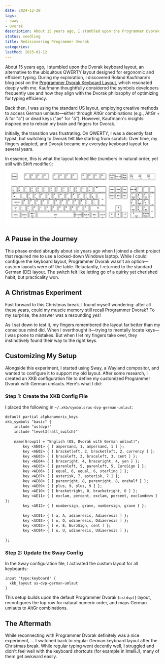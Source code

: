 ```yaml
---
date: 2024-12-28
tags:
- sway
- Dvorak
description: About 15 years ago, I stumbled upon the Programmer Dvorak keyboard layout, which completely changed how I thought about typing. This Christmas, I decided to see if my fingers still remembered the layout, and to my surprise, they did—better than my mind could! The experience reignited my love for customizing tools, and I even set up my current system to bring back the layout, blending nostalgia with practicality.
status: seedling
title: Rediscovering Programmer Dvorak
categories:
lastMod: 2025-01-12
---
```

About 15 years ago, I stumbled upon the Dvorak keyboard layout, an alternative to the ubiquitous QWERTY layout designed for ergonomic and efficient typing. During my exploration, I discovered Roland Kaufmann’s blog post on the [Programmer Dvorak Keyboard Layout](https://www.kaufmann.no/roland/dvorak/), which resonated deeply with me. Kaufmann thoughtfully considered the symbols developers frequently use and how they align with the Dvorak philosophy of optimizing for typing efficiency.

Back then, I was using the standard US layout, employing creative methods to access German umlauts—either through AltGr combinations (e.g., AltGr + A for "ä") or dead keys ("ae" for "ä"). However, Kaufmann's insights inspired me to retrain my brain and fingers for Dvorak.

Initially, the transition was frustrating. On QWERTY, I was a decently fast typist, but switching to Dvorak felt like starting from scratch. Over time, my fingers adapted, and Dvorak became my everyday keyboard layout for several years.

In essence, this is what the layout looked like (numbers in natural order, yet still with Shift modifier):
![my "own" keyboard layout](/assets/image_1736084824205_0.png)

## A Pause in the Journey

This phase ended abruptly about six years ago when I joined a client project that required me to use a locked-down Windows laptop. While I could configure the keyboard layout, Programmer Dvorak wasn’t an option—custom layouts were off the table. Reluctantly, I returned to the standard German (DE) layout. The switch felt like letting go of a quirky yet cherished habit, but practicality won.

## A Christmas Experiment

Fast forward to this Christmas break. I found myself wondering: after all these years, could my muscle memory still recall Programmer Dvorak? To my surprise, the answer was a resounding *yes*!

As I sat down to test it, my fingers remembered the layout far better than my conscious mind did. When I overthought it—trying to mentally locate keys—I was prone to mistakes. But when I let my fingers take over, they instinctively found their way to the right keys.

## Customizing My Setup

Alongside this experiment, I started using Sway, a Wayland compositor, and wanted to configure it to support my old layout. After some research, I created an XKB configuration file to define my customized Programmer Dvorak with German umlauts. Here's what I did:

### Step 1: Create the XKB Config File

I placed the following in `~/.xkb/symbols/us-dvp-german-umlaut`:

```xkb
default partial alphanumeric_keys
xkb_symbols "basic" {
	include "us(dvp)"
	include "level3(ralt_switch)"

	name[Group1] = "English (US, Dvorak with German umlaut)";
        key <AE01> { [ ampersand, 1, ampersand, 1 ] };
        key <AE02> { [ bracketleft, 2, bracketleft, 2, currency ] };
        key <AE03> { [ braceleft, 3, braceleft, 3, cent ] };
        key <AE04> { [ braceright, 4, braceright, 4, yen ] };
        key <AE05> { [ parenleft, 5, parenleft, 5, EuroSign ] };
        key <AE06> { [ equal, 6, equal, 6, sterling ] };
        key <AE07> { [ asterisk, 7, asterisk, 7 ] };
        key <AE08> { [ parenright, 8, parenright, 8, onehalf ] };
        key <AE09> { [ plus, 9, plus, 9 ] };
        key <AE10> { [ bracketright, 0, bracketright, 0 ] };
        key <AE11> { [ exclam, percent, exclam, percent, exclamdown ] };
        key <AE12> { [ numbersign, grave, numbersign, grave ] };

        key <AC01> { [ a, A, adiaeresis, Adiaeresis ] };
        key <AC02> { [ o, O, odiaeresis, Odiaeresis ] };
        key <AC03> { [ e, E, EuroSign, cent ] };
        key <AC04> { [ u, U, udiaeresis, Udiaeresis ] };

};
```

### Step 2: Update the Sway Config

In the Sway configuration file, I activated the custom layout for all keyboards:

```sway
input "type:keyboard" {
  xkb_layout us-dvp-german-umlaut
}
```

This setup builds upon the default Programmer Dvorak (`us(dvp)`) layout, reconfigures the top row for natural numeric order, and maps German umlauts to AltGr combinations.

## The Aftermath

While reconnecting with Programmer Dvorak definitely was a nice experiment, ... I switched back to regular German keyboard layout after the Christmas break. While regular typing went decently well, I struggled and didn't feel well with the keyboard shortcuts (for example in IntelliJ), many of them get awkward easily.

